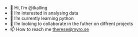 - 👋 Hi, I’m @tkalling
- 👀 I’m interested in analysing data
- 🌱 I’m currently learning python
- 💞️ I’m looking to collaborate in the futher on diffrent projects
- 📫 How to reach me therese@myro.se

<!---
tkalling/tkalling is a ✨ special ✨ repository because its `README.md` (this file) appears on your GitHub profile.
You can click the Preview link to take a look at your changes.
--->
